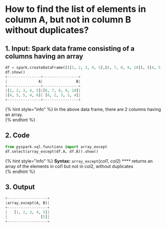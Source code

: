 # How to find the list of elements in column A, but not in column B without duplicates?



## 1.  Input:  Spark data frame consisting of a columns  having an array 

```python
df = spark.createDataFrame([([1, 2, 3, 4, 5],[6, 7, 8, 9, 10]), ([4, 5, 5, 4, 6],[6, 2, 3, 2, 4])], ['A', 'B'])
df.show()
+---------------+----------------+
|              A|               B|
+---------------+----------------+
|[1, 2, 3, 4, 5]|[6, 7, 8, 9, 10]|
|[4, 5, 5, 4, 6]| [6, 2, 3, 2, 4]|
+---------------+----------------+
```

{% hint style="info" %}
In the above data frame, there are 2 columns having an array.                                
{% endhint %}

## 2.  Code 

```python
from pyspark.sql.functions import array_except
df.select(array_except(df.A, df.B)).show()
```

{% hint style="info" %}
**Syntax:**   `array_except`\(_col1_, _col2_\)                                                                                                  ****  returns an array of the elements in col1 but not in col2, without duplicates                                                                                                                                                                                                                                
{% endhint %}

## 3. Output

```python
+------------------+
|array_except(A, B)|
+------------------+
|   [1, 2, 3, 4, 5]|
|               [5]|
+------------------+
```

